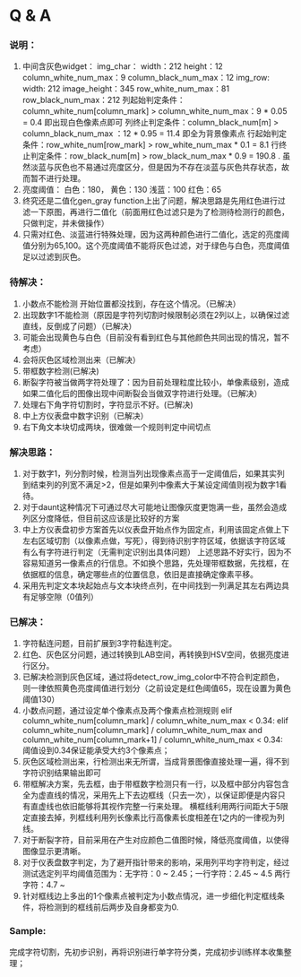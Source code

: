 # Q & A


### 说明：
1. 中间含灰色widget： 
	img_char：			width：212		height：12				column_white_num_max：9		column_black_num_max：12
	img_row:			width: 212		image_height：345		row_white_num_max：81		row_black_num_max：212
	列起始判定条件：column_white_num[column_mark] > column_white_num_max：9 * 0.05 = 0.4 即出现白色像素点即可
	列终止判定条件：column_black_num[m] > column_black_num_max ：12 * 0.95 = 11.4 即全为背景像素点
	行起始判定条件：row_white_num[row_mark] > row_white_num_max * 0.1 = 8.1 
	行终止判定条件：row_black_num[m] > row_black_num_max * 0.9 = 190.8
	. 虽然淡蓝与灰色也不易通过亮度区分，但是因为不存在淡蓝与灰色共存状态，故而暂不进行处理。	
3. 亮度阈值： 白色：180，  黄色：130  浅蓝：100   红色：65
4. 终究还是二值化gen_gray function上出了问题，解决思路是先用红色进行过滤一下原图，再进行二值化（前面用红色过滤只是为了检测待检测行的颜色，只做判定，并未做操作）
5. 只需对红色、淡蓝进行特殊处理，因为这两种颜色进行二值化，选定的亮度阈值分别为65,100。这个亮度阈值不能将灰色过滤，对于绿色与白色，亮度阈值足以过滤到灰色。


### 待解决：
1. 小数点不能检测     开始位置都没找到，存在这个情况。（已解决）
2. 出现数字1不能检测（原因是字符列切割时候限制必须在2列以上，以确保过滤直线，反倒成了问题）（已解决）
3. 可能会出现黄色与白色（目前没有看到红色与其他颜色共同出现的情况，暂不考虑）
4. 会将灰色区域检测出来（已解决）
5. 带框数字检测(已解决)
6. 断裂字符被当做两字符处理了：因为目前处理粒度比较小，单像素级别，造成如果二值化后的图像出现中间断裂会当做双字符进行处理。（已解决）
7. 处理右下角字符切割时，字符显示不好。(已解决)
8. 中上方仪表盘中数字识别（已解决）
9. 右下角文本块切成两块，很难做一个规则判定中间切点

### 解决思路：
1. 对于数字1，列分割时候，检测当列出现像素点高于一定阈值后，如果其实列到结束列的列宽不满足>2，但是如果列中像素大于某设定阈值则视为数字1看待。
2. 对于daunt这种情况下可通过尽大可能地让图像灰度更饱满一些，虽然会造成列区分度降低，但目前这应该是比较好的方案
3. 中上方仪表盘初步方案首先以仪表盘开始点作为固定点，利用该固定点做上下左右区域切割（以像素点做，写死），得到待识别字符区域，依据该字符区域有么有字符进行判定（无需判定识别出具体问题）
   上述思路不好实行，因为不容易知道另一像素点的行信息。不如换个思路，先处理带框数据，先找框，在依据框的信息，确定哪些点的位置信息，依旧是直接确定像素平移。
9. 采用先判定文本块起始点与文本块终点列，在中间找到一列满足其左右两边具有足够空隙（0值列）

### 已解决：
1. 字符黏连问题，目前扩展到3字符黏连判定。
2. 红色、灰色区分问题，通过转换到LAB空间，再转换到HSV空间，依据亮度进行区分。
3. 已解决检测到灰色区域，通过将detect_row_img_color中不符合判定颜色，则一律依照黄色亮度阈值进行划分（之前设定是红色阈值65，现在设置为黄色阈值130）
4. 小数点问题，通过设定单个像素点及两个像素点检测规则
    elif column_white_num[column_mark] / column_white_num_max < 0.34:
    elif column_white_num[column_mark] / column_white_num_max and column_white_num[column_mark+1] / column_white_num_max < 0.34:
    阈值设到0.34保证能承受大约3个像素点；
5. 灰色区域检测出来，行检测出来无所谓，当成背景图像直接处理一遍，得不到字符识别结果输出即可
6. 带框解决方案，先去框，由于带框数字检测只有一行，以及框中部分内容包含全为虚直线的情况，采用先上下去边框线（只去一次），以保证即便是内容只有直虚线也依旧能够将其视作完整一行来处理。
   横框线利用两行间距大于5限定直接去掉，列框线利用列长像素比行高像素长度相差在1之内的一律视为列线。
7. 对于断裂字符，目前采用在产生对应颜色二值图时候，降低亮度阈值，以使得图像显示更清晰。
8. 对于仪表盘数字判定，为了避开指针带来的影响，采用列平均字符判定，经过测试选定列平均阈值范围为：无字符：0 ~ 2.45；一行字符：2.45 ~ 4.5 两行字符：4.7 ~ 
9. 针对框线边上多出的1个像素点被判定为小数点情况，进一步细化判定框线条件，将检测到的框线前后两步及自身都变为0.

### Sample:
完成字符切割，先初步识别，再将识别进行单字符分类，完成初步训练样本收集整理；